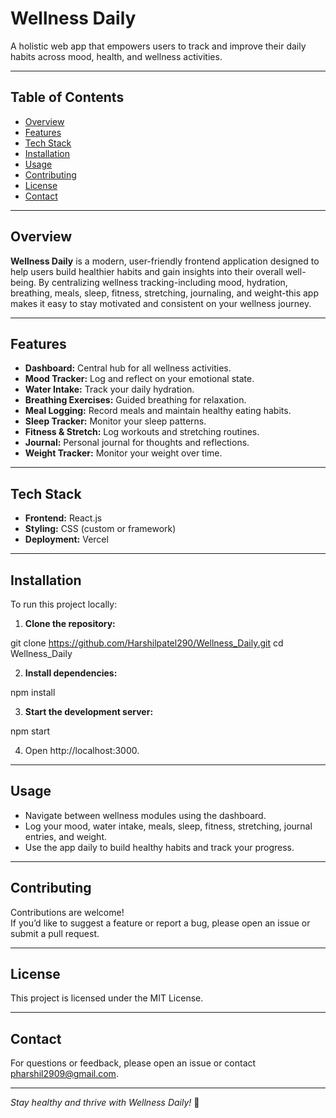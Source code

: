 # Wellness Daily

A holistic web app that empowers users to track and improve their daily habits across mood, health, and wellness activities.


---

## Table of Contents

- [Overview](#overview)
- [Features](#features)
- [Tech Stack](#tech-stack)
- [Installation](#installation)
- [Usage](#usage)
- [Contributing](#contributing)
- [License](#license)
- [Contact](#contact)

---

## Overview

**Wellness Daily** is a modern, user-friendly frontend application designed to help users build healthier habits and gain insights into their overall well-being. By centralizing wellness tracking-including mood, hydration, breathing, meals, sleep, fitness, stretching, journaling, and weight-this app makes it easy to stay motivated and consistent on your wellness journey.

---

## Features

- **Dashboard:** Central hub for all wellness activities.
- **Mood Tracker:** Log and reflect on your emotional state.
- **Water Intake:** Track your daily hydration.
- **Breathing Exercises:** Guided breathing for relaxation.
- **Meal Logging:** Record meals and maintain healthy eating habits.
- **Sleep Tracker:** Monitor your sleep patterns.
- **Fitness & Stretch:** Log workouts and stretching routines.
- **Journal:** Personal journal for thoughts and reflections.
- **Weight Tracker:** Monitor your weight over time.

---

## Tech Stack

- **Frontend:** React.js
- **Styling:** CSS (custom or framework)
- **Deployment:** Vercel

---

## Installation

To run this project locally:

1. **Clone the repository:**

git clone https://github.com/Harshilpatel290/Wellness_Daily.git
cd Wellness_Daily

2. **Install dependencies:**

npm install

3. **Start the development server:**

npm start

4. Open http://localhost:3000.

---

## Usage

- Navigate between wellness modules using the dashboard.
- Log your mood, water intake, meals, sleep, fitness, stretching, journal entries, and weight.
- Use the app daily to build healthy habits and track your progress.

---

## Contributing

Contributions are welcome!  
If you’d like to suggest a feature or report a bug, please open an issue or submit a pull request.

---

## License

This project is licensed under the MIT License.

---

## Contact

For questions or feedback, please open an issue or contact pharshil2909@gmail.com.

---

*Stay healthy and thrive with Wellness Daily!* 🌱
